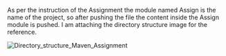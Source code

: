 As per the instruction of the Assignment the module named Assign is the name of the project, so after pushing the file the content inside the Assign module is pushed. I am attaching the directory structure image for the reference.





![Directory_structure_Maven_Assignment](https://user-images.githubusercontent.com/88824767/131553253-1eaf3b87-fd07-4012-9047-f242318f3730.png)

